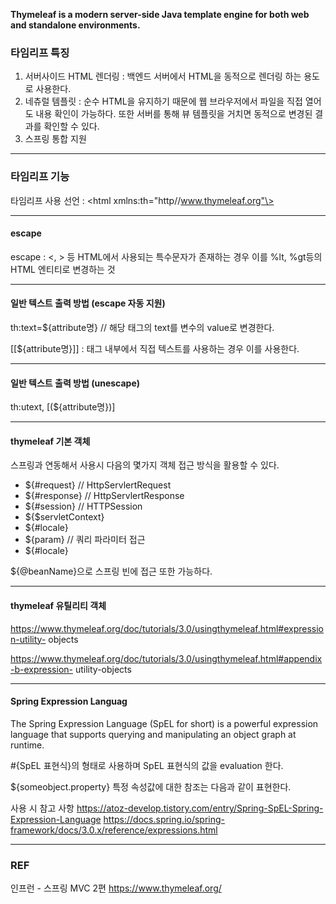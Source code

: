 **Thymeleaf is a modern server-side Java template engine for both web and standalone environments.**

### 타임리프 특징
1. 서버사이드 HTML 렌더링 : 백엔드 서버에서 HTML을 동적으로 렌더링 하는 용도로 사용한다. 
2. 네츄럴 템플릿 : 순수 HTML을 유지하기 때문에 웹 브라우저에서 파일을 직접 열어도 내용 확인이 가능하다. 또한 서버를 통해 뷰 템플릿을 거치면 동적으로 변경된 결과를 확인할 수 있다.
3. 스프링 통합 지원 
---
### 타임리프 기능

타임리프 사용 선언 : \<html xmlns:th="http//www.thymeleaf.org"\>

---
#### escape
escape :  <, > 등 HTML에서 사용되는 특수문자가 존재하는 경우 이를 %lt, %gt등의 HTML 엔티티로 변경하는 것 

---
#### 일반 텍스트 출력 방법 (escape 자동 지원)

th:text=${attribute명}   // 해당 태그의 text를 변수의 value로 변경한다. 

[[${attribute명}]] : 태그 내부에서 직접 텍스트를 사용하는 경우 이를 사용한다.

---

#### 일반 텍스트 출력 방법 (unescape)
th:utext,   [(${attribute명})]

---
#### thymeleaf 기본 객체 

스프링과 연동해서 사용시 다음의 몇가지 객체 접근 방식을 활용할 수 있다. 

- ${#request}   // HttpServlertRequest
- ${#response}  // HttpServlertResponse
- ${#session}   // HTTPSession
- ${$servletContext}
- ${#locale}
- ${param} // 쿼리 파라미터 접근 
- ${#locale}

${@beanName}으로 스프링 빈에 접근 또한 가능하다. 

---
#### thymeleaf 유틸리티 객체 
https://www.thymeleaf.org/doc/tutorials/3.0/usingthymeleaf.html#expression-utility- objects

https://www.thymeleaf.org/doc/tutorials/3.0/usingthymeleaf.html#appendix-b-expression- utility-objects

---
#### Spring Expression Languag
The Spring Expression Language (SpEL for short) is a powerful expression language that supports querying and manipulating an object graph at runtime.

#{SpEL 표현식}의 형태로 사용하며 SpEL 표현식의 값을 evaluation 한다.

${someobject.property} 특정 속성값에 대한 참조는 다음과 같이 표현한다. 

사용 시 참고 사항 
https://atoz-develop.tistory.com/entry/Spring-SpEL-Spring-Expression-Language
https://docs.spring.io/spring-framework/docs/3.0.x/reference/expressions.html

---
### REF
인프런 - 스프링 MVC 2편
https://www.thymeleaf.org/

